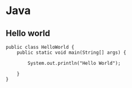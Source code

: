 # Java

Hello world
-----------
```
public class HelloWorld {
	public static void main(String[] args) {

		System.out.println("Hello World");

	}
}
```
